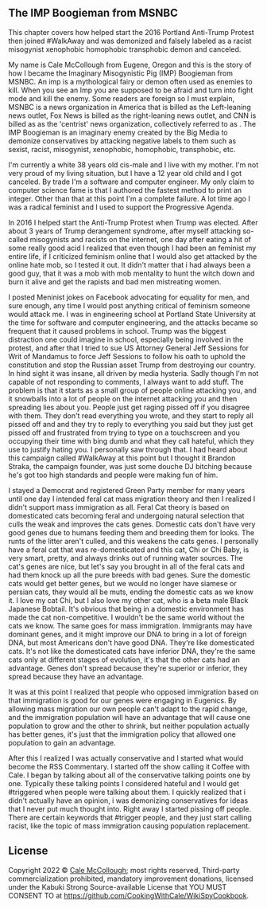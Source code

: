 ## The IMP Boogieman from MSNBC

This chapter covers how helped start the 2016 Portland Anti-Trump Protest then joined #WalkAway and was demonized and falsely labeled as a racist misogynist xenophobic homophobic transphobic demon and canceled.

My name is Cale McCollough from Eugene, Oregon and this is the story of how I became the Imaginary Misogynistic Pig (IMP) Boogieman from MSNBC. An imp is a mythological fairy or demon often used as enemies to kill. When you see an Imp you are supposed to be afraid and turn into fight mode and kill the enemy. Some readers are foreign so I must explain, MSNBC is a news organization in America that is billed as the Left-leaning news outlet, Fox News is billed as the right-leaning news outlet, and CNN is billed as as the 'centrist' news organization, collectively referred to as . The IMP Boogieman is an imaginary enemy created by the Big Media to demonize conservatives by attacking negative labels to them such as sexist, racist, misogynist, xenophobic, homophobic, transphobic, etc.

I'm currently a white 38 years old cis-male and I live with my mother. I'm not very proud of my living situation, but I have a 12 year old child and I got canceled. By trade I'm a software and computer engineer. My only claim to computer science fame is that I authored the fastest method to print an integer. Other than that at this point I'm a complete failure. A lot time ago I was a radical feminist and I used to support the Progressive Agenda.

In 2016 I helped start the Anti-Trump Protest when Trump was elected. After about 3 years of Trump derangement syndrome, after myself attacking so-called misogynists and racists on the internet, one day after eating a hit of some really good acid I realized that even though I had been an feminist my entire life, if I criticized feminism online that I would also get attacked by the online hate mob, so I tested it out. It didn't matter that i had always been a good guy, that it was a mob with mob mentality to hunt the witch down and burn it alive and get the rapists and bad men mistreating women.

I posted Meninist jokes on Facebook advocating for equality for men, and sure enough, any time I would post anything critical of feminism someone would attack me. I was in engineering school at Portland State University at the time for software and computer engineering, and the attacks became so frequent that it caused problems in school. Trump was the biggest distraction one could imagine in school, especially being involved in the protest, and after that I tried to sue US Attorney General Jeff Sessions for Writ of Mandamus to force Jeff Sessions to follow his oath to uphold the constitution and stop the Russian asset Trump from destroying our country. In hind sight it was insane, all driven by media hysteria. Sadly though I'm not capable of not responding to comments, I always want to add stuff. The problem is that it starts as a small group of people online attacking you, and it snowballs into a lot of people on the internet attacking you and then spreading lies about you. People just get raging pissed off if you disagree with them. They don't read everything you wrote, and they start to reply all pissed off and and they try to reply to everything you said but they just get pissed off and frustrated from trying to type on a touchscreen and you occupying their time with bing dumb and what they call hateful, which they use to justify hating you. I personally saw through that. I had heard about this campaign called #WalkAway at this point but I thought it Brandon Straka, the campaign founder, was just some douche DJ bitching because he's got too high standards and people were making fun of him.

I stayed a Democrat and registered Green Party member for many years until one day I intended feral cat mass migration theory and then I realized I didn't support mass immigration as all. Feral Cat theory is based on domesticated cats becoming feral and undergoing natural selection that culls the weak and improves the cats genes. Domestic cats don't have very good genes due to humans feeding them and breeding them for looks. The runts of the litter aren't culled, and this weakens the cats genes. I personally have a feral cat that was re-domesticated and this cat, Chi or Chi Baby, is very smart, pretty, and always drinks out of running water sources. The cat's genes are nice, but let's say you brought in all of the feral cats and had them knock up all the pure breeds with bad genes. Sure the domestic cats would get better genes, but we would no longer have siamese or persian cats, they would all be muts, ending the domestic cats as we know it. I love my cat Chi, but I also love my other cat, who is a beta male Black Japanese Bobtail. It's obvious that being in a domestic environment has made the cat non-competitive. I wouldn't be the same world without the cats we know. The same goes for mass immigration. Immigrants may have dominant genes, and it might improve our DNA to bring in a lot of foreign DNA, but most Americans don't have good DNA. They're like domesticated cats. It's not like the domesticated cats have inferior DNA, they're the same cats only at different stages of evolution, it's that the other cats had an advantage. Genes don't spread because they're superior or inferior, they spread because they have an advantage.

It was at this point I realized that people who opposed immigration based on that immigration is good for our genes were engaging in Eugenics. By allowing mass migration our own people can't adapt to the rapid change, and the immigration population will have an advantage that will cause one population to grow and the other to shrink, but neither population actually has better genes, it's just that the immigration policy that allowed one population to gain an advantage.

After this I realized I was actually conservative and I started what would become the RSS Commentary. I started off the show calling it Coffee with Cale. I began by talking about all of the conservative talking points one by one. Typically these talking points I considered hateful and I would get #triggered when people were talking about them. I quickly realized that i didn't actually have an opinion, i was demonizing conservatives for ideas that I never put much thought into. Right away I started pissing off people. There are certain keywords that #trigger people, and they just start calling racist, like the topic of mass immigration causing population replacement.

## License

Copyright 2022 © [Cale McCollough](https://cookingwithcale.org); most rights reserved, Third-party commercialization prohibited, mandatory improvement donations, licensed under the Kabuki Strong Source-available License that YOU MUST CONSENT TO at <https://github.com/CookingWithCale/WikiSpyCookbook>.
